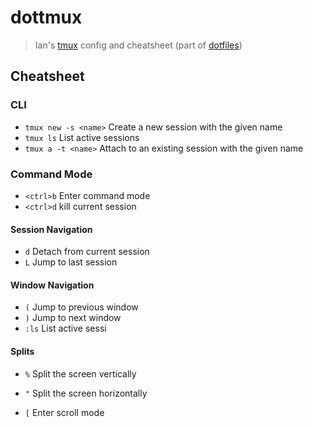 # dottmux
> Ian's [tmux][tmuxUrl] config and cheatsheet (part of [dotfiles][dotfilesUrl])

## Cheatsheet

### CLI

- `tmux new -s <name>` Create a new session with the given name
- `tmux ls` List active sessions
- `tmux a -t <name>` Attach to an existing session with the given name

### Command Mode

- `<ctrl>b` Enter command mode
- `<ctrl>d` kill current session

#### Session Navigation

- `d` Detach from current session
- `L` Jump to last session

#### Window Navigation

- `(` Jump to previous window
- `)` Jump to next window
- `:ls` List active sessi

#### Splits

- `%` Split the screen vertically
- `"` Split the screen horizontally

- `[` Enter scroll mode

[tmuxUrl]: https://github.com/tmux/tmux
[dotfilesUrl]: https://github.com/ianwalter/dotfiles
